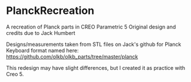 # PlanckRecreation
A recreation of Planck parts in CREO Parametric 5
Original design and credits due to Jack Humbert

Designs/measurements taken from STL files on Jack's github for Planck Keyboard format named here:
https://github.com/olkb/olkb_parts/tree/master/planck

This redesign may have slight differences, but I created it as practice with Creo 5. 
